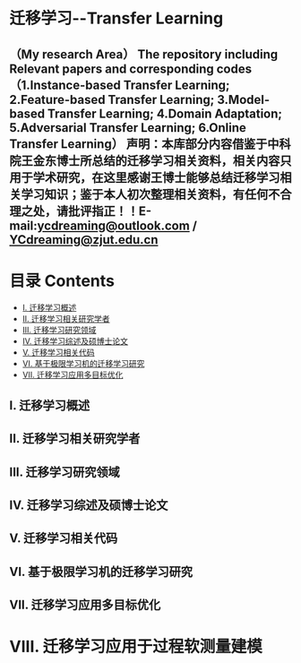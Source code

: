 # 迁移学习--Transfer Learning
（My research Area）
The repository including Relevant papers and corresponding codes（1.Instance-based Transfer Learning;  2.Feature-based Transfer Learning; 3.Model-based Transfer Learning; 4.Domain Adaptation; 5.Adversarial Transfer Learning;  6.Online Transfer Learning）
声明：本库部分内容借鉴于中科院王金东博士所总结的迁移学习相关资料，相关内容只用于学术研究，在这里感谢王博士能够总结迁移学习相关学习知识；鉴于本人初次整理相关资料，有任何不合理之处，请批评指正！！E-mail:ycdreaming@outlook.com / YCdreaming@zjut.edu.cn
--------------------------------------------------------------------------------------------------------------------
# 目录 Contents
* [I. 迁移学习概述]()
* [II. 迁移学习相关研究学者]()
* [III. 迁移学习研究领域]()
* [IV. 迁移学习综述及硕博士论文]()
* [V. 迁移学习相关代码]()
* [VI. 基于极限学习机的迁移学习研究]()
* [VII. 迁移学习应用多目标优化]()


## I. 迁移学习概述


## II. 迁移学习相关研究学者



## III. 迁移学习研究领域



## IV. 迁移学习综述及硕博士论文




## V. 迁移学习相关代码



## VI. 基于极限学习机的迁移学习研究



## VII. 迁移学习应用多目标优化


# VIII. 迁移学习应用于过程软测量建模

